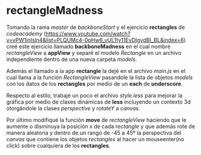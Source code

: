 # rectangleMadness

Tomando la rama *master* de *backboneStart* y el ejercicio **rectangles** de *codeacademy* (https://www.youtube.com/watch?v=vPW1inIsln4&list=PLQUMc4-0pHw6_vUL1ty11EvDIgydBI_BL&index=6) creé este ejercicio llamado **backboneMadness** en el cual nombré *rectangleView* a **appView** y separé el modelo *Rectangle* en un archivo independiente dentro de una nueva carpeta *models*. 

Además el llamado a la app **rectangle** la dejé en el archivo *main.js* en el cual llama a la función *RectangleView*  pasandole la lista de objetos *models* con los datos de los **rectangles** por medio de un **each** de **underscore**.

Respecto al estilo, trabajé un poco el archivo *style.less* para mejorar la gráfica por medio de clases dinámicas de **less** incluyendo un contexto 3d otorgándole la clases *perspective* y *rotateY* a *canvas*.

Por último modifiqué la función **move** de *rectangleView* haciendo que le aumente o disminuya la posición x de cada *rectangle* y que además rote de manera aleatoria y dentro de un rango de -45 a 45º la perspectiva del *canvas* que contiene los objetos *rectangles* al hacer un mouseenter(no click) sobre cualquiera de los **rectangles**.
